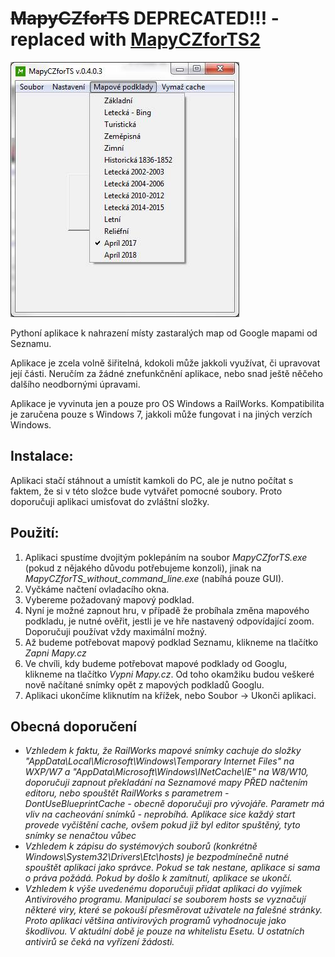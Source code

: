 # ~~MapyCZforTS~~ DEPRECATED!!! - replaced with [MapyCZforTS2](https://github.com/JachyHm/MapyCZforTS2)
![Náhled aplikace](/MapyCZforTSexample.jpg)

Pythoní aplikace k nahrazení místy zastaralých map od Google mapami od Seznamu.

Aplikace je zcela volně šiřitelná, kdokoli může jakkoli využívat, či upravovat její části.
Neručím za žádné znefunkčnění aplikace, nebo snad ještě něčeho dalšího neodbornými úpravami.

Aplikace je vyvinuta jen a pouze pro OS Windows a RailWorks. Kompatibilita je zaručena pouze s Windows 7, jakkoli může fungovat i na jiných verzích Windows.

## Instalace:

Aplikaci stačí stáhnout a umístit kamkoli do PC, ale je nutno počítat s faktem, že si v této složce bude vytvářet pomocné soubory.
Proto doporučuji aplikaci umisťovat do zvláštní složky.

## Použití:

1. Aplikaci spustíme dvojitým poklepáním na soubor *MapyCZforTS.exe* (pokud z nějakého důvodu potřebujeme konzoli), jinak na *MapyCZforTS_without_command_line.exe* (nabíhá pouze GUI).
1. Vyčkáme načtení ovladacího okna.
1. Vybereme požadovaný mapový podklad.
1. Nyní je možné zapnout hru, v případě že probíhala změna mapového podkladu, je nutné ověřit, jestli je ve hře nastavený odpovídající zoom. Doporučuji používat vždy maximální možný.
1. Až budeme potřebovat mapový podklad Seznamu, klikneme na tlačítko *Zapni Mapy.cz*
1. Ve chvíli, kdy budeme potřebovat mapové podklady od Googlu, klikneme na tlačítko *Vypni Mapy.cz*. Od toho okamžiku budou veškeré nově načítané snímky opět z mapových podkladů Googlu.
1. Aplikaci ukončíme kliknutím na křížek, nebo Soubor -> Ukonči aplikaci.

## Obecná doporučení
* *Vzhledem k faktu, že RailWorks mapové snímky cachuje do složky "AppData\Local\Microsoft\Windows\Temporary Internet Files\" na WXP/W7 a "AppData\Microsoft\Windows\INetCache\IE" na W8/W10, doporučuji zapnout překladání na Seznamové mapy PŘED načtením editoru, nebo spouštět RailWorks s parametrem -DontUseBlueprintCache - obecně doporučuji pro vývojáře. Parametr má vliv na cacheování snímků - neprobíhá.
Aplikace sice každý start provede vyčištění cache, ovšem pokud již byl editor spuštěný, tyto snímky se nenačtou vůbec*
* *Vzhledem k zápisu do systémových souborů (konkrétně *Windows\System32\Drivers\Etc\hosts*) je bezpodmínečně nutné spouštět aplikaci jako správce. Pokud se tak nestane, aplikace si sama o práva požádá. Pokud by došlo k zamítnutí, aplikace se ukončí.*
* *Vzhledem k výše uvedenému doporučuji přidat aplikaci do vyjímek Antivirového programu. Manipulací se souborem hosts se vyznačují některé viry, které se pokouší přesměrovat uživatele na falešné stránky. Proto aplikaci většina antivirových programů vyhodnocuje jako škodlivou. V aktuální době je pouze na whitelistu Esetu. U ostatních antivirů se čeká na vyřízení žádosti.*
